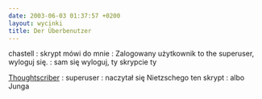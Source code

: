 ```yaml
---
date: 2003-06-03 01:37:57 +0200
layout: wycinki
title: Der Überbenutzer
---
```


chastell
: skrypt mówi do mnie
: Zalogowany użytkownik to the superuser, wyloguj się.
: sam się wyloguj, ty skrypcie ty

[Thoughtscriber](http://thoughtscriber.net/ 'Marta Malina')
: superuser
: naczytał się Nietzschego ten skrypt
: albo Junga
